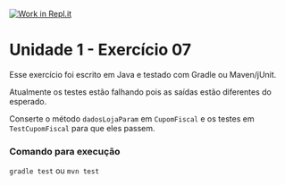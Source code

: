 [![Work in Repl.it](https://classroom.github.com/assets/work-in-replit-14baed9a392b3a25080506f3b7b6d57f295ec2978f6f33ec97e36a161684cbe9.svg)](https://classroom.github.com/online_ide?assignment_repo_id=3227912&assignment_repo_type=AssignmentRepo)
# Unidade 1 - Exercício 07
Esse exercício foi escrito em Java e testado com Gradle ou Maven/jUnit.

Atualmente os testes estão falhando pois as saídas estão diferentes do esperado.

Conserte o método `dadosLojaParam` em `CupomFiscal` e os testes em `TestCupomFiscal` para que eles passem.

### Comando para execução
`gradle test`
ou
`mvn test`
